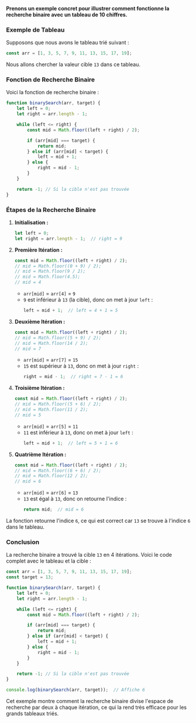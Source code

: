 **Prenons un exemple concret pour illustrer comment fonctionne la recherche binaire avec un tableau de 10 chiffres.**


### Exemple de Tableau
Supposons que nous avons le tableau trié suivant :
```javascript
const arr = [1, 3, 5, 7, 9, 11, 13, 15, 17, 19];
```

Nous allons chercher la valeur cible `13` dans ce tableau.

### Fonction de Recherche Binaire
Voici la fonction de recherche binaire :
```javascript
function binarySearch(arr, target) {
    let left = 0;
    let right = arr.length - 1;

    while (left <= right) {
        const mid = Math.floor((left + right) / 2);

        if (arr[mid] === target) {
            return mid;
        } else if (arr[mid] < target) {
            left = mid + 1;
        } else {
            right = mid - 1;
        }
    }

    return -1; // Si la cible n'est pas trouvée
}
```

### Étapes de la Recherche Binaire
1. **Initialisation :**
   ```javascript
   let left = 0;
   let right = arr.length - 1;  // right = 9
   ```

2. **Première Itération :**
   ```javascript
   const mid = Math.floor((left + right) / 2);
   // mid = Math.floor((0 + 9) / 2);
   // mid = Math.floor(9 / 2);
   // mid = Math.floor(4.5);
   // mid = 4
   ```
   - `arr[mid]` = `arr[4]` = `9`
   - `9` est inférieur à `13` (la cible), donc on met à jour `left` :
     ```javascript
     left = mid + 1;  // left = 4 + 1 = 5
     ```

3. **Deuxième Itération :**
   ```javascript
   const mid = Math.floor((left + right) / 2);
   // mid = Math.floor((5 + 9) / 2);
   // mid = Math.floor(14 / 2);
   // mid = 7
   ```
   - `arr[mid]` = `arr[7]` = `15`
   - `15` est supérieur à `13`, donc on met à jour `right` :
     ```javascript
     right = mid - 1;  // right = 7 - 1 = 6
     ```

4. **Troisième Itération :**
   ```javascript
   const mid = Math.floor((left + right) / 2);
   // mid = Math.floor((5 + 6) / 2);
   // mid = Math.floor(11 / 2);
   // mid = 5
   ```
   - `arr[mid]` = `arr[5]` = `11`
   - `11` est inférieur à `13`, donc on met à jour `left` :
     ```javascript
     left = mid + 1;  // left = 5 + 1 = 6
     ```

5. **Quatrième Itération :**
   ```javascript
   const mid = Math.floor((left + right) / 2);
   // mid = Math.floor((6 + 6) / 2);
   // mid = Math.floor(12 / 2);
   // mid = 6
   ```
   - `arr[mid]` = `arr[6]` = `13`
   - `13` est égal à `13`, donc on retourne l'indice :
     ```javascript
     return mid;  // mid = 6
     ```

La fonction retourne l'indice `6`, ce qui est correct car `13` se trouve à l'indice `6` dans le tableau.

### Conclusion

La recherche binaire a trouvé la cible `13` en 4 itérations. Voici le code complet avec le tableau et la cible :
```javascript
const arr = [1, 3, 5, 7, 9, 11, 13, 15, 17, 19];
const target = 13;

function binarySearch(arr, target) {
    let left = 0;
    let right = arr.length - 1;

    while (left <= right) {
        const mid = Math.floor((left + right) / 2);

        if (arr[mid] === target) {
            return mid;
        } else if (arr[mid] < target) {
            left = mid + 1;
        } else {
            right = mid - 1;
        }
    }

    return -1; // Si la cible n'est pas trouvée
}

console.log(binarySearch(arr, target));  // Affiche 6
```

Cet exemple montre comment la recherche binaire divise l'espace de recherche par deux à chaque itération, ce qui la rend très efficace pour les grands tableaux triés.